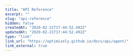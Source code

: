 ```yaml
---
title: "API Reference"
excerpt: ""
slug: "api-reference"
hidden: false
createdAt: "2020-02-21T17:44:52.492Z"
updatedAt: "2020-02-21T17:44:52.492Z"
type: "link"
link_url: "https://optimizely.github.io/docs/api/agent/"
link_external: true
---
```

